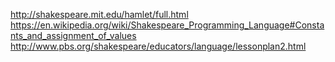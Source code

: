 
<!--
-->

http://shakespeare.mit.edu/hamlet/full.html
https://en.wikipedia.org/wiki/Shakespeare_Programming_Language#Constants_and_assignment_of_values
http://www.pbs.org/shakespeare/educators/language/lessonplan2.html

<!-- vim: set autoindent expandtab sw=4 syntax=markdown: -->
